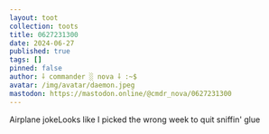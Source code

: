 ```yaml
---
layout: toot
collection: toots
title: 0627231300
date: 2024-06-27
published: true
tags: []
pinned: false
author: ⸸ commander ░ nova ⸸ :~$
avatar: /img/avatar/daemon.jpeg
mastodon: https://mastodon.online/@cmdr_nova/0627231300
---
```


Airplane jokeLooks like I picked the wrong week to quit sniffin' glue
